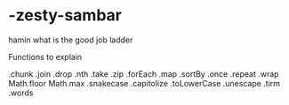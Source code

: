 # -zesty-sambar
hamin what is the good job ladder 

Functions to explain 

.chunk 
.join 
.drop 
.nth 
.take 
.zip 
.forEach
.map
.sortBy 
.once 
.repeat 
.wrap
Math.floor 
Math.max 
.snakecase 
.capitolize 
.toLowerCase
.unescape 
.tirm
.words 

